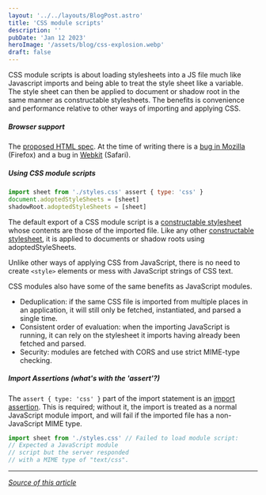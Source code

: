 ```yaml
---
layout: '../../layouts/BlogPost.astro'
title: 'CSS module scripts'
description: ''
pubDate: 'Jan 12 2023'
heroImage: '/assets/blog/css-explosion.webp'
draft: false
---
```


CSS module scripts is about loading stylesheets into a JS file much like Javascript imports and being able to treat the style sheet like a variable. The style sheet can then be applied to document or shadow root in the same manner as constructable stylesheets.
The benefits is convenience and performance relative to other ways of importing and applying CSS.

##### Browser support

The [proposed HTML spec](https://html.spec.whatwg.org/multipage/webappapis.html#creating-a-css-module-script).
At the time of writing there is a [bug in Mozilla](https://bugzilla.mozilla.org/show_bug.cgi?id=1720570) (Firefox) and a bug in [Webkit](https://bugs.webkit.org/show_bug.cgi?id=227967) (Safari).

##### Using CSS module scripts

```javascript
import sheet from './styles.css' assert { type: 'css' }
document.adoptedStyleSheets = [sheet]
shadowRoot.adoptedStyleSheets = [sheet]
```

The default export of a CSS module script is a [constructable stylesheet](https://web.dev/constructable-stylesheets/) whose contents are those of the imported file. Like any other [constructable stylesheet](https://wicg.github.io/construct-stylesheets/#using-constructed-stylesheets), it is applied to documents or shadow roots using adoptedStyleSheets.

Unlike other ways of applying CSS from JavaScript, there is no need to create `<style>` elements or mess with JavaScript strings of CSS text.

CSS modules also have some of the same benefits as JavaScript modules.

- Deduplication: if the same CSS file is imported from multiple places in an application, it will still only be fetched, instantiated, and parsed a single time.
- Consistent order of evaluation: when the importing JavaScript is running, it can rely on the stylesheet it imports having already been fetched and parsed.
- Security: modules are fetched with CORS and use strict MIME-type checking.

##### Import Assertions (what's with the 'assert'?)

The `assert { type: 'css' }` part of the import statement is an [import assertion](https://v8.dev/features/import-assertions). This is required; without it, the import is treated as a normal JavaScript module import, and will fail if the imported file has a non-JavaScript MIME type.

```javascript
import sheet from './styles.css' // Failed to load module script:
// Expected a JavaScript module
// script but the server responded
// with a MIME type of "text/css".
```

---

_[Source of this article](https://web.dev/css-module-scripts/)_
